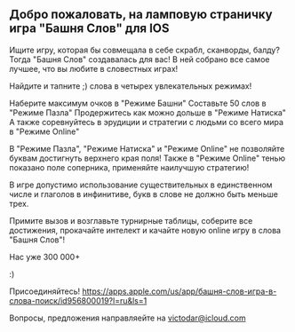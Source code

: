 ## Добро пожаловать, на ламповую страничку игра "Башня Слов" для IOS

Ищите игру, которая бы совмещала в себе скрабл, сканворды, балду? 
Тогда "Башня Слов" создавалась для вас! В ней собрано все самое лучшее, что вы любите в словестных играх!

Найдите и тапните ;) слова в четырех увлекательных режимах!

Наберите максимум очков в "Режиме Башни"
Составьте 50 слов в "Режиме Пазла"
Продержитесь как можно дольше в "Режиме Натиска"
А также соревнуйтесь в эрудиции и стратегии с людьми со всего мира в "Режиме Online"

В "Режиме Пазла", "Режиме Натиска" и "Режиме Online" не позволяйте буквам достигнуть верхнего края поля!
Также в "Режиме Online" тенью показано поле соперника, применяйте наилучшую стратегию!

В игре допустимо использование существительных в единственном числе и глаголов в инфинитиве, букв в слове не должно быть меньше трех.

Примите вызов и возглавьте турнирные таблицы, соберите все достижения, прокачайте интелект и качайте новую online игру в слова "Башня Слов"!

Нас уже 300 000+ 

:)

Присоединяйтесь!
https://apps.apple.com/us/app/башня-слов-игра-в-слова-поиск/id956800019?l=ru&ls=1

Вопросы, предложения направляейте на victodar@icloud.com
